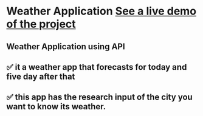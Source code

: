 # Weather Application [ See a live demo of the project](https://ahmed-roshdy-1.github.io/Weather-Application/Index)
## Weather Application using API
 

## ✅ it a weather app that forecasts for today and five day after that

## ✅ this app has the research input of the city you want to know its weather.

